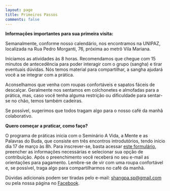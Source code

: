 ```yaml
---
layout: page
title: Primeiros Passos
comments: false
---
```


**Informações importantes para sua primeira visita:**


Semanalmente, conforme nosso calendário, nos encontramos na UNIPAZ, localizada na Rua Pedro Morganti, 76, próxima ao metrô Vila Mariana.

Iniciamos as atividades às 8 horas. Recomendamos que chegue com 15 minutos de antecedência para poder interagir com o grupo (sangha) e tirar eventuais dúvidas. Nós temos material para compartilhar, a sangha ajudará você a se integrar com a prática. 

Aconselhamos que venha com roupas confortáveis e sapatos fáceis de descalçar. Geralmente nos sentamos em colchonetes e almofadas para a prática, mas, caso você tenha alguma restrição ou dificuldade para sentar-se no chão, temos também cadeiras.

Se possível, sugerimos que todos tragam algo para o nosso café da manhã colaborativo.

**Quero começar a praticar, como faço?**

O programa de práticas inicia com o Seminário A Vida, a Mente e as Palavras do Buda, que consiste em três encontros introdutórios, tendo início dia 17 de março às 8h. Para inscrever-se, basta acessar <a href="https://docs.google.com/forms/u/2/d/1c86enlULarrhw2o-H5PPOj9oQvSWzGKrKiGd8lpJxDI/edit?usp=drive_web">este formulário</a>, preencher as informações necessárias e selecionar sua opção de contribuição. Após o preenchimento você receberá no seu e-mail as orientações para pagamento. Lembre-se de vir com uma roupa confortável e, se possível, traga algo para compartilharmos no café da manhã.

Dúvidas adicionais podem ser tiradas pelo e-mail: shangpa.sp@gmail.com ou pela nossa página no <a href="https://www.facebook.com/PaldenShangpa/">Facebook</a>.
